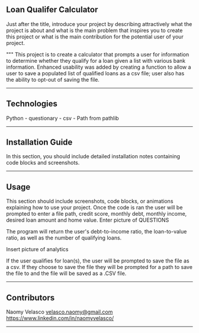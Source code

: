 ##  Loan Qualifer Calculator

Just after the title, introduce your project by describing attractively what the project is about and what is the main problem that inspires you to create this project or what is the main contribution for the potential user of your project.

""" This project is to create a calculator that prompts a user for information to determine whether they qualify for a loan given a list with various bank information. Enhanced usability was added by creating a function to allow a user to save a populated list of qualified loans as a csv file; user also has the ability to opt-out of saving the file.

---

## Technologies

Python
    - questionary
    - csv
    - Path from pathlib

---

## Installation Guide

In this section, you should include detailed installation notes containing code blocks and screenshots.

---

## Usage

This section should include screenshots, code blocks, or animations explaining how to use your project.
Once the code is ran the user will be prompted to enter a file path, credit score, monthly debt, monthly income, desired loan amount and home value. Enter picture of QUESTIONS

The program will return the user's debt-to-income ratio, the loan-to-value ratio, as well as the number of qualifying loans.

Insert picture of analytics

If the user qualifies for loan(s), the user will be prompted to save the file as a csv. If they choose to save the file they will be prompted for a path to save the file to and the file will be saved as a .CSV file.

---

## Contributors

Naomy Velasco
velasco.naomy@gmail.com
https://www.linkedin.com/in/naomyvelasco/


---

